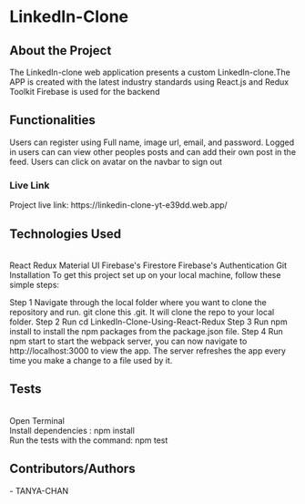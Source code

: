 # LinkedIn-Clone
<h2>About the Project</h2>
<p>The LinkedIn-clone web application presents a custom LinkedIn-clone.The APP is created with the latest industry standards using React.js and Redux Toolkit Firebase is used for the backend<p>

<h2>Functionalities</h2>
Users can register using Full name, image url, email, and password.
Logged in users can can view other peoples posts and can add their own post in the feed.
Users can click on avatar on the navbar to sign out


<h3>Live Link</h3>
Project live link: 
https://linkedin-clone-yt-e39dd.web.app/

<h2>Technologies Used</h2><br>
React
Redux
Material UI
Firebase's Firestore
Firebase's Authentication
Git
Installation
To get this project set up on your local machine, follow these simple steps:
<br>

<p>
Step 1
Navigate through the local folder where you want to clone the repository and run.
git clone this .git. It will clone the repo to your local folder.
Step 2
Run cd LinkedIn-Clone-Using-React-Redux
Step 3
Run npm install to install the npm packages from the package.json file.
Step 4
Run npm start to start the webpack server, you can now navigate to http://localhost:3000 to view the app. The server refreshes the app every time you make a change to a file used by it.
<p> 
  
<h2>Tests</h2>
<br>
Open Terminal
<br>
Install dependencies :
npm install
<br>
Run the tests with the command:
npm test
<br>

<h2>Contributors/Authors</h2> - TANYA-CHAN
